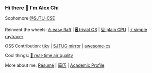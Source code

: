### Hi there 👋 I'm Alex Chi

Sophomore [@SJTU-CSE](https://github.com/SJTU-CSE)

Reinvent the wheels:
[⛵ easy Raft](https://github.com/skyzh/raft-kvs")
|
[🖥️ trivial OS](https://github.com/skyzh/core-os-riscv)
|
[💻 plain CPU](https://github.com/skyzh/mips-simulator)
|
[⚡ simple raytracer](https://github.com/skyzh/raytracer.rs)

OSS Contribution: [tikv](https://github.com/tikv/tikv) | [SJTUG mirror](http://mirrors.sjtug.sjtu.edu.cn) | [awesome-cs](https://github.com/SJTU-CSE/awesome-cs)

Cool things:
[🌈 real-time air quality](https://bluesense.skyzh.xyz)

More about me: [Résumé](https://skyzh.xyz/resume.pdf) | [简历](https://skyzh.xyz/resume_cn.pdf) | [Academic Profile](https://skyzh.xyz/academic)
